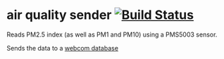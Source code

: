 
# air quality sender [![Build Status](https://travis-ci.com/vboulaye/airquality-sender.svg?branch=master)](https://travis-ci.com/vboulaye/airquality-sender)


Reads PM2.5 index (as well as PM1 and PM10)  using a PMS5003 sensor.

Sends the data to a [webcom database](https://datasync.orange.com/)
